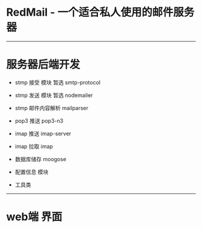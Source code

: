 # RedMail - 一个适合私人使用的邮件服务器
---
# 服务器后端开发
- stmp 接受 模块 暂选 smtp-protocol
- stmp 发送 模块 暂选 nodemailer
- stmp 邮件内容解析 mailparser
- pop3 推送 pop3-n3
- imap 推送 imap-server
- imap 拉取 imap
- 数据库储存 moogose

- 配置信息 模块
- 工具类
---

# web端 界面

